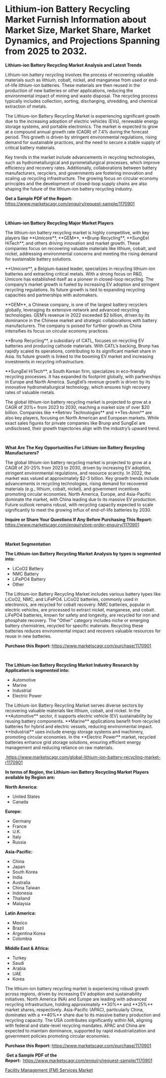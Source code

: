 <p><h1>Lithium-ion Battery Recycling Market Furnish Information about Market Size, Market Share, Market Dynamics, and Projections Spanning from 2025 to 2032.</h1></p><p><strong>Lithium-ion Battery Recycling Market Analysis and Latest Trends</strong></p>
<p><p>Lithium-ion battery recycling involves the process of recovering valuable materials such as lithium, cobalt, nickel, and manganese from used or end-of-life lithium-ion batteries. These materials are then reused in the production of new batteries or other applications, reducing the environmental impact of mining and waste disposal. The recycling process typically includes collection, sorting, discharging, shredding, and chemical extraction of metals.</p><p>The Lithium-ion Battery Recycling Market is experiencing significant growth due to the increasing adoption of electric vehicles (EVs), renewable energy storage systems, and portable electronics. The market is expected to grow at a compound annual growth rate (CAGR) of 7.4% during the forecast period. This growth is driven by stringent environmental regulations, rising demand for sustainable practices, and the need to secure a stable supply of critical battery materials.</p><p>Key trends in the market include advancements in recycling technologies, such as hydrometallurgical and pyrometallurgical processes, which improve efficiency and recovery rates. Additionally, collaborations between battery manufacturers, recyclers, and governments are fostering innovation and scaling up recycling infrastructure. The growing focus on circular economy principles and the development of closed-loop supply chains are also shaping the future of the lithium-ion battery recycling industry.</p></p>
<p><strong>Get a Sample PDF of the Report:&nbsp;</strong> <a href="https://www.marketscagr.com/enquiry/request-sample/1170901?utm_campaign=1895&utm_medium=2&utm_source=Github&utm_content=ia&utm_term=20012025&utm_id=lithium-ion-battery-recycling">https://www.marketscagr.com/enquiry/request-sample/1170901</a></p>
<p>&nbsp;</p>
<p><strong>Lithium-ion Battery Recycling Major Market Players</strong></p>
<p><p>The lithium-ion battery recycling market is highly competitive, with key players like **Umicore**, **GEM**, **Brunp Recycling**, **SungEel HiTech**, and others driving innovation and market growth. These companies focus on recovering valuable materials like lithium, cobalt, and nickel, addressing environmental concerns and meeting the rising demand for sustainable battery solutions.</p><p>**Umicore**, a Belgium-based leader, specializes in recycling lithium-ion batteries and extracting critical metals. With a strong focus on R&D, Umicore has established itself as a pioneer in closed-loop recycling. The company’s market growth is fueled by increasing EV adoption and stringent recycling regulations. Its future growth is tied to expanding recycling capacities and partnerships with automakers.</p><p>**GEM**, a Chinese company, is one of the largest battery recyclers globally, leveraging its extensive network and advanced recycling technologies. GEM’s revenue in 2022 exceeded $2 billion, driven by its dominance in the Chinese market and strategic collaborations with battery manufacturers. The company is poised for further growth as China intensifies its focus on circular economy practices.</p><p>**Brunp Recycling**, a subsidiary of CATL, focuses on recycling EV batteries and producing cathode materials. With CATL’s backing, Brunp has rapidly scaled its operations, contributing to its significant market share in Asia. Its future growth is linked to the booming EV market and increasing investments in recycling infrastructure.</p><p>**SungEel HiTech**, a South Korean firm, specializes in eco-friendly recycling processes. It has expanded its footprint globally, with partnerships in Europe and North America. SungEel’s revenue growth is driven by its innovative hydrometallurgical technology, which ensures high recovery rates of valuable metals.</p><p>The global lithium-ion battery recycling market is projected to grow at a CAGR of 20%+ from 2023 to 2030, reaching a market size of over $20 billion. Companies like **Retriev Technologies** and **Tes-Amm** are also key players, focusing on North American and European markets. While exact sales figures for private companies like Brunp and SungEel are undisclosed, their growth trajectories align with the industry’s upward trend.</p></p>
<p>&nbsp;</p>
<p><strong>What Are The Key Opportunities For Lithium-ion Battery Recycling Manufacturers?</strong></p>
<p><p>The global lithium-ion battery recycling market is projected to grow at a CAGR of 20-25% from 2023 to 2030, driven by increasing EV adoption, stringent environmental regulations, and resource scarcity. In 2022, the market was valued at approximately $2-3 billion. Key growth trends include advancements in recycling technologies, rising demand for recovered materials (e.g., lithium, cobalt, nickel), and government incentives promoting circular economies. North America, Europe, and Asia-Pacific dominate the market, with China leading due to its massive EV production. Future outlook remains robust, with recycling capacity expected to scale significantly to meet the growing influx of end-of-life batteries by 2030.</p></p>
<p><strong>Inquire or Share Your Questions If Any Before Purchasing This Report:</strong> <a href="https://www.marketscagr.com/enquiry/pre-order-enquiry/1170901?utm_campaign=1895&utm_medium=2&utm_source=Github&utm_content=ia&utm_term=20012025&utm_id=lithium-ion-battery-recycling">https://www.marketscagr.com/enquiry/pre-order-enquiry/1170901</a></p>
<p>&nbsp;</p>
<p><strong>Market Segmentation</strong></p>
<p><strong>The Lithium-ion Battery Recycling Market Analysis by types is segmented into:</strong></p>
<p><ul><li>LiCoO2 Battery</li><li>NMC Battery</li><li>LiFePO4 Battery</li><li>Other</li></ul></p>
<p><p>The Lithium-ion Battery Recycling Market includes various battery types like LiCoO2, NMC, and LiFePO4. LiCoO2 batteries, commonly used in electronics, are recycled for cobalt recovery. NMC batteries, popular in electric vehicles, are processed to extract nickel, manganese, and cobalt. LiFePO4 batteries, known for safety and longevity, are recycled for iron and phosphate recovery. The "Other" category includes niche or emerging battery chemistries, recycled for specific materials. Recycling these batteries reduces environmental impact and recovers valuable resources for reuse in new batteries.</p></p>
<p><strong>Purchase this Report:&nbsp;</strong><a href="https://www.marketscagr.com/purchase/1170901?utm_campaign=1895&utm_medium=2&utm_source=Github&utm_content=ia&utm_term=20012025&utm_id=lithium-ion-battery-recycling">https://www.marketscagr.com/purchase/1170901</a></p>
<p>&nbsp;</p>
<p><strong>The Lithium-ion Battery Recycling Market Industry Research by Application is segmented into:</strong></p>
<p><ul><li>Automotive</li><li>Marine</li><li>Industrial</li><li>Electric Power</li></ul></p>
<p><p>The Lithium-ion Battery Recycling Market serves diverse sectors by recovering valuable materials like lithium, cobalt, and nickel. In the **Automotive** sector, it supports electric vehicle (EV) sustainability by reusing battery components. **Marine** applications benefit from recycled batteries for hybrid and electric vessels, reducing environmental impact. **Industrial** uses include energy storage systems and machinery, promoting circular economies. In the **Electric Power** market, recycled batteries enhance grid storage solutions, ensuring efficient energy management and reducing reliance on raw materials.</p></p>
<p><a href="https://www.marketscagr.com/global-lithium-ion-battery-recycling-market-r1170901?utm_campaign=1895&utm_medium=2&utm_source=Github&utm_content=ia&utm_term=20012025&utm_id=lithium-ion-battery-recycling">&nbsp;https://www.marketscagr.com/global-lithium-ion-battery-recycling-market-r1170901</a></p>
<p><strong>In terms of Region, the Lithium-ion Battery Recycling Market Players available by Region are:</strong></p>
<p>
    <p> <strong> North America: </strong>
        <ul>
            <li>United States</li>
            <li>Canada</li>
        </ul>
        </p> 
    <p> <strong> Europe: </strong>
        <ul>
            <li>Germany</li>
            <li>France</li>
            <li>U.K.</li>
            <li>Italy</li>
            <li>Russia</li>
        </ul>
        </p> 
    <p> <strong> Asia-Pacific: </strong>
        <ul>
            <li>China</li>
            <li>Japan</li>
            <li>South Korea</li>
            <li>India</li>
            <li>Australia</li>
            <li>China Taiwan</li>
            <li>Indonesia</li>
            <li>Thailand</li>
            <li>Malaysia</li>
        </ul>
        </p> 
    <p> <strong> Latin America: </strong>
        <ul>
            <li>Mexico</li>
            <li>Brazil</li>
            <li>Argentina Korea</li>
            <li>Colombia</li>
        </ul>
        </p> 
    <p> <strong> Middle East & Africa: </strong>
        <ul>
            <li>Turkey</li>
            <li>Saudi</li>
            <li>Arabia</li>
            <li>UAE</li>
            <li>Korea</li>
        </ul>
    </p>
    </p>
<p><p>The lithium-ion battery recycling market is experiencing robust growth across regions, driven by increasing EV adoption and sustainability initiatives. North America (NA) and Europe are leading with advanced recycling infrastructure, holding approximately **30%** and **25%** market shares, respectively. Asia-Pacific (APAC), particularly China, dominates with a **40%** share due to its massive battery production and recycling capacity. The USA contributes significantly within NA, aligning with federal and state-level recycling mandates. APAC and China are expected to maintain dominance, supported by rapid industrialization and government policies promoting circular economies.</p></p>
<p><strong>Purchase this Report: </strong><a href="https://www.marketscagr.com/purchase/1170901?utm_campaign=1895&utm_medium=2&utm_source=Github&utm_content=ia&utm_term=20012025&utm_id=lithium-ion-battery-recycling">https://www.marketscagr.com/purchase/1170901</a></p>
<p>&nbsp;<strong>Get a Sample PDF of the Report:&nbsp;&nbsp;</strong><a href="https://www.marketscagr.com/enquiry/request-sample/1170901?utm_campaign=1895&utm_medium=2&utm_source=Github&utm_content=ia&utm_term=20012025&utm_id=lithium-ion-battery-recycling">https://www.marketscagr.com/enquiry/request-sample/1170901</a></p>
<p><strong></strong></p>
<p><p><a href="https://github.com/BryceTownsendr/Market-Research-Report-List-7/blob/main/facility-management-fm-services-market.md?utm_campaign=1895&utm_medium=2&utm_source=Github&utm_content=ia&utm_term=20012025&utm_id=lithium-ion-battery-recycling">Facility Management (FM) Services Market</a></p></p>